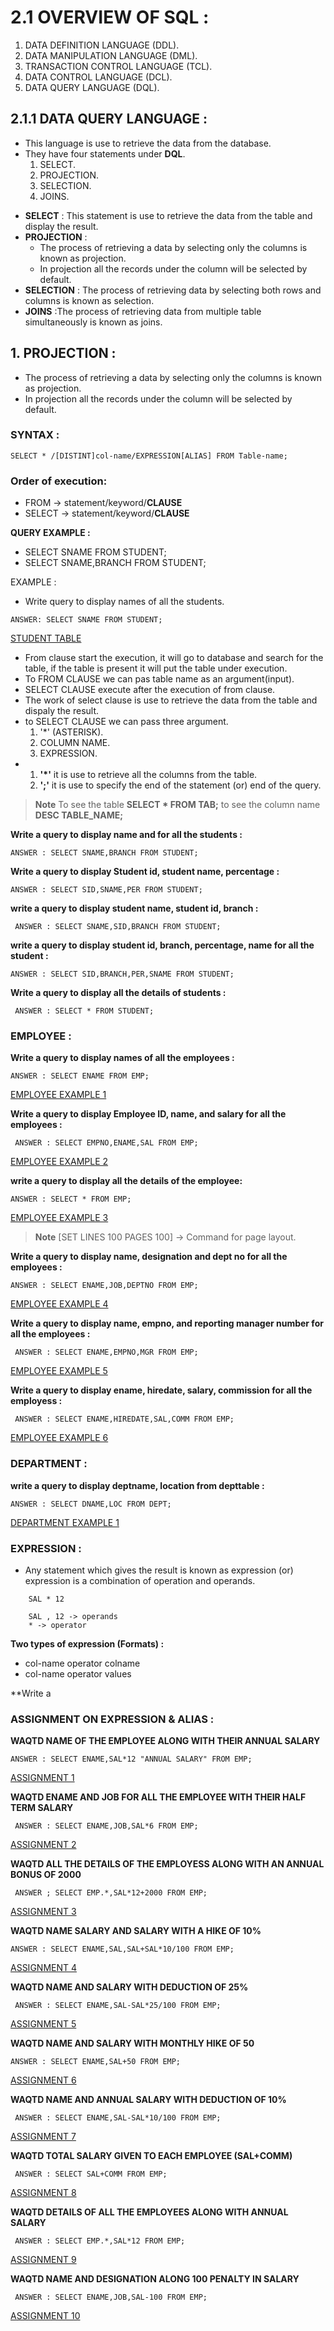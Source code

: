 # 2.1 OVERVIEW OF SQL :

1. DATA DEFINITION LANGUAGE (DDL).
2. DATA MANIPULATION LANGUAGE (DML).
3. TRANSACTION CONTROL LANGUAGE (TCL).
4. DATA CONTROL LANGUAGE (DCL).
5. DATA QUERY LANGUAGE (DQL).

## 2.1.1 DATA QUERY LANGUAGE :

* This language is use to retrieve the data from the database.
* They have four statements under **DQL**.
    1. SELECT.
    2. PROJECTION.
    3. SELECTION.
    4. JOINS.

- **SELECT** : This statement is use to retrieve the data from the table and display the result.
- **PROJECTION** : 
    - The process of retrieving a data by selecting only the columns is known as projection.
    - In projection all the records under the column will be selected by default.
- **SELECTION** : The process of retrieving data by selecting both rows and columns is known as selection.
- **JOINS** :The process of retrieving data from multiple table simultaneously is known as joins.

## 1. PROJECTION :

 - The process of retrieving a data by selecting only the columns is known as projection.
 - In projection all the records under the column will be selected by default.

### SYNTAX :

``` SELECT * /[DISTINT]col-name/EXPRESSION[ALIAS] FROM Table-name; ```

### Order of execution:

* FROM -> statement/keyword/**CLAUSE**
* SELECT -> statement/keyword/**CLAUSE**

**QUERY EXAMPLE :**
- SELECT SNAME FROM STUDENT;
- SELECT SNAME,BRANCH FROM STUDENT;

EXAMPLE :
- Write query to display names of all the students.

``` ANSWER: SELECT SNAME FROM STUDENT; ```

[STUDENT TABLE](https://drive.google.com/file/d/1liH_jM04bJVSxJFPba3gKYTC-rf7MM9a/view?usp=share_link)

- From clause start the execution, it will go to database and search for the table, if the table is present it will put the table under execution.
- To FROM CLAUSE we can pas table name as an argument(input).
- SELECT CLAUSE execute after the execution of from clause.
- The work of select clause is use to retrieve the data from the table and dispaly the result.
- to SELECT CLAUSE we can pass three argument.
    1. '*' (ASTERISK).
    2. COLUMN NAME.
    3. EXPRESSION.
- 
    1. **'*'** it is use to retrieve all the columns from the table.
    2. **';'** it is use to specify the end of the statement (or) end of the query.

> **Note**
> To see the table
> **SELECT * FROM TAB;** to see the column name **DESC TABLE_NAME;** 

**Write a query to display name and for all the students :**

``` ANSWER : SELECT SNAME,BRANCH FROM STUDENT; ```

**Write a query to display Student id, student name, percentage :**

``` ANSWER : SELECT SID,SNAME,PER FROM STUDENT; ```

**write a query to display student name, student id, branch :**

``` ANSWER : SELECT SNAME,SID,BRANCH FROM STUDENT;```

**write a query to display student id, branch, percentage, name for all the student :**

``` ANSWER : SELECT SID,BRANCH,PER,SNAME FROM STUDENT; ```

**Write a query to display all the details of students :**

``` ANSWER : SELECT * FROM STUDENT;```

### EMPLOYEE :

**Write a query to display names of all the employees :**

``` ANSWER : SELECT ENAME FROM EMP; ```

[EMPLOYEE EXAMPLE 1](https://drive.google.com/file/d/1raTvxcGOoUDWJr6I0dJNfI05nriyYBS5/view?usp=share_link)

**Write a query to display Employee ID, name, and salary for all the employees :**

``` ANSWER : SELECT EMPNO,ENAME,SAL FROM EMP;```

[EMPLOYEE EXAMPLE 2](https://drive.google.com/file/d/1NeBx7UW45xbiRB4C9GutRwoO472ynnYO/view?usp=share_link)

**write a query to display  all the details of the employee:**

```ANSWER : SELECT * FROM EMP; ```

[EMPLOYEE EXAMPLE 3](https://drive.google.com/file/d/1TVXaFV6qyLJxJgFIERahXgtDntgUvL0O/view?usp=share_link)

> **Note**
>[SET LINES 100 PAGES 100] -> Command for page layout.

**Write a query to display name, designation and dept no for all the employees :**

``` ANSWER : SELECT ENAME,JOB,DEPTNO FROM EMP; ```

[EMPLOYEE EXAMPLE 4](https://drive.google.com/file/d/1xnYAfe2FXg5UGAfT-4k2gE78NwM_hBgw/view?usp=share_link)

**Write a query to display name, empno, and reporting manager number for all the employees :**

``` ANSWER : SELECT ENAME,EMPNO,MGR FROM EMP;```

[EMPLOYEE EXAMPLE 5](https://drive.google.com/file/d/1J7ywQQEZbdAPIHviQN2rEVbdUyuDD_rP/view?usp=share_link)

**Write a query to display ename, hiredate, salary, commission for all the employess :**

``` ANSWER : SELECT ENAME,HIREDATE,SAL,COMM FROM EMP;```

[EMPLOYEE EXAMPLE 6](https://drive.google.com/file/d/1MFzuxgOKFCnvLUcai1XBoW9vdGG434Tr/view?usp=share_link)

### DEPARTMENT :

**write a query to display deptname, location from depttable :**

``` ANSWER : SELECT DNAME,LOC FROM DEPT; ```

[DEPARTMENT EXAMPLE 1](https://drive.google.com/file/d/1DvKA6673UplGk0kLD0D4HKffxC4uML09/view?usp=share_link)


### EXPRESSION :

- Any statement which gives the result is known as expression (or) expression is a combination of operation and operands.

```
    SAL * 12

    SAL , 12 -> operands
    * -> operator
```

**Two types of expression (Formats) :**
- col-name operator colname
- col-name operator values

**Write a 

### ASSIGNMENT ON EXPRESSION & ALIAS :

**WAQTD NAME OF THE EMPLOYEE ALONG WITH THEIR ANNUAL SALARY**

``` ANSWER : SELECT ENAME,SAL*12 "ANNUAL SALARY" FROM EMP; ```

[ASSIGNMENT 1](https://drive.google.com/file/d/1RooryZ9fRVm69sLoAr4vhzXNPxJkkmVX/view?usp=share_link)

**WAQTD ENAME AND JOB FOR ALL THE EMPLOYEE WITH THEIR HALF TERM SALARY**

``` ANSWER : SELECT ENAME,JOB,SAL*6 FROM EMP;```

[ASSIGNMENT 2](https://drive.google.com/file/d/1mserUx_xAJ2fehFY_45RHhAgDxxR5HJ9/view?usp=share_link)

**WAQTD ALL THE DETAILS OF THE EMPLOYESS ALONG WITH AN ANNUAL BONUS OF 2000**

``` ANSWER ; SELECT EMP.*,SAL*12+2000 FROM EMP;```

[ASSIGNMENT 3](https://drive.google.com/file/d/1lktmWYhI-v7alp7i8TgyYv0X3G1HTMvD/view?usp=share_link)

**WAQTD NAME SALARY AND SALARY WITH A HIKE OF 10%**

``` ANSWER : SELECT ENAME,SAL,SAL+SAL*10/100 FROM EMP; ```

[ASSIGNMENT 4](https://drive.google.com/file/d/1U99OaSmtGr-K8Ug13MpBYWcqhE5y7EvI/view?usp=share_link)

**WAQTD NAME AND SALARY WITH DEDUCTION OF 25%**

``` ANSWER : SELECT ENAME,SAL-SAL*25/100 FROM EMP;```

[ASSIGNMENT 5](https://drive.google.com/file/d/1TDzjOgGNqOXdfPMdFTiluSRmF4ZpuvOA/view?usp=share_link)

**WAQTD NAME AND SALARY WITH MONTHLY HIKE OF 50**

``` ANSWER : SELECT ENAME,SAL+50 FROM EMP; ```

[ASSIGNMENT 6](https://drive.google.com/file/d/1Nz_CKBtNZovbSETsph3Rk5MzATbirVqS/view?usp=share_link)

**WAQTD NAME AND ANNUAL SALARY WITH DEDUCTION OF 10%**

``` ANSWER : SELECT ENAME,SAL-SAL*10/100 FROM EMP;```

[ASSIGNMENT 7](https://drive.google.com/file/d/1QHQaoEp1WqGPrxlKojp6fQJ0XM3esCWA/view?usp=share_link)

**WAQTD TOTAL SALARY GIVEN TO EACH EMPLOYEE (SAL+COMM)**

``` ANSWER : SELECT SAL+COMM FROM EMP;```

[ASSIGNMENT 8](https://drive.google.com/file/d/1dwZrCabY4MOTV1ekrP1zm7uXvXAk59Ea/view?usp=share_link)

**WAQTD DETAILS OF ALL THE EMPLOYEES ALONG WITH ANNUAL SALARY**

``` ANSWER : SELECT EMP.*,SAL*12 FROM EMP;```

[ASSIGNMENT 9](https://drive.google.com/file/d/1bwwBLUZv4x5oC9v03iWb4e-SQiHQWlnD/view?usp=share_link)

**WAQTD NAME AND DESIGNATION ALONG 100 PENALTY IN SALARY**

``` ANSWER : SELECT ENAME,JOB,SAL-100 FROM EMP;```

[ASSIGNMENT 10](https://drive.google.com/file/d/14yDJMYOsLMNtCR579EGudaubGYQehQb4/view?usp=share_link)


















